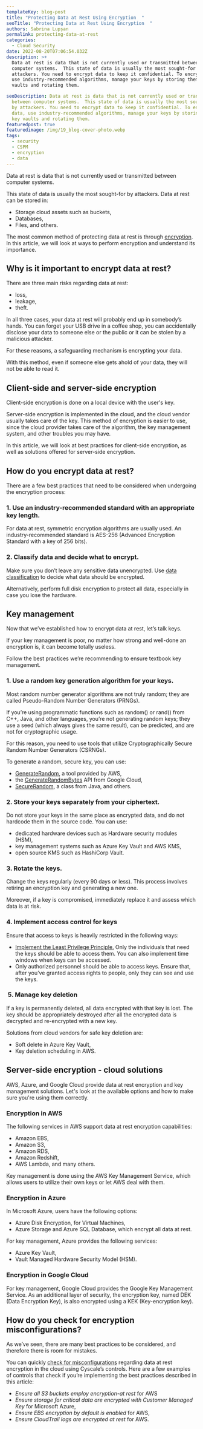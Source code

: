 ```yaml
---
templateKey: blog-post
title: "Protecting Data at Rest Using Encryption  "
seoTitle: "Protecting Data at Rest Using Encryption  "
authors: Sabrina Lupșan
permalink: protecting-data-at-rest
categories:
  - Cloud Security
date: 2022-08-20T07:06:54.032Z
description: >+
  Data at rest is data that is not currently used or transmitted between
  computer systems.  This state of data is usually the most sought-for by
  attackers. You need to encrypt data to keep it confidential. To encrypt data,
  use industry-recommended algorithms, manage your keys by storing them in key
  vaults and rotating them.

seoDescription: Data at rest is data that is not currently used or transmitted
  between computer systems.  This state of data is usually the most sought-for
  by attackers. You need to encrypt data to keep it confidential. To encrypt
  data, use industry-recommended algorithms, manage your keys by storing them in
  key vaults and rotating them.
featuredpost: true
featuredimage: /img/19_blog-cover-photo.webp
tags:
  - security
  - CSPM
  - encryption
  - data
---
```

<!--StartFragment-->

Data at rest is data that is not currently used or transmitted between computer systems.  

This state of data is usually the most sought-for by attackers. Data at rest can be stored in: 

* Storage cloud assets such as buckets, 
* Databases, 
* Files, and others. 

The most common method of protecting data at rest is through [encryption](https://cyscale.com/blog/types-of-encryption/). In this article, we will look at ways to perform encryption and understand its importance. 

## Why is it important to encrypt data at rest? 

There are three main risks regarding data at rest: 

* loss,  
* leakage,  
* theft. 

In all three cases, your data at rest will probably end up in somebody’s hands. You can forget your USB drive in a coffee shop, you can accidentally disclose your data to someone else or the public or it can be stolen by a malicious attacker. 

For these reasons, a safeguarding mechanism is encrypting your data. 

With this method, even if someone else gets ahold of your data, they will not be able to read it. 

## Client-side and server-side encryption 

Client-side encryption is done on a local device with the user's key. 

Server-side encryption is implemented in the cloud, and the cloud vendor usually takes care of the key. This method of encryption is easier to use, since the cloud provider takes care of the algorithm, the key management system, and other troubles you may have. 

In this article, we will look at best practices for client-side encryption, as well as solutions offered for server-side encryption.  

## How do you encrypt data at rest? 

There are a few best practices that need to be considered when undergoing the encryption process: 

### 1. Use an industry-recommended standard with an appropriate key length. 

For data at rest, symmetric encryption algorithms are usually used. An industry-recommended standard is AES-256 (Advanced Encryption Standard with a key of 256 bits). 

### 2. Classify data and decide what to encrypt. 

Make sure you don’t leave any sensitive data unencrypted. Use [data classification](https://cyscale.com/blog/data-classification/) to decide what data should be encrypted.  

Alternatively, perform full disk encryption to protect all data, especially in case you lose the hardware. 

## Key management 

Now that we’ve established how to encrypt data at rest, let’s talk keys.  

If your key management is poor, no matter how strong and well-done an encryption is, it can become totally useless. 

Follow the best practices we’re recommending to ensure textbook key management.  

### 1. Use a random key generation algorithm for your keys.  

Most random number generator algorithms are not truly random; they are called Pseudo-Random Number Generators (PRNGs).  

If you’re using programmatic functions such as random() or rand() from C++, Java, and other languages, you’re not generating random keys; they use a seed (which always gives the same result), can be predicted, and are not for cryptographic usage. 

For this reason, you need to use tools that utilize Cryptographically Secure Random Number Generators (CSRNGs). 

To generate a random, secure key, you can use: 

* [GenerateRandom](https://docs.aws.amazon.com/kms/latest/APIReference/API_GenerateRandom.html), a tool provided by AWS, 
* the [GenerateRandomBytes](https://cloud.google.com/kms/docs/generate-random) API from Google Cloud, 
* [SecureRandom](https://docs.oracle.com/javase/8/docs/api/java/security/SecureRandom.html), a class from Java, and others. 

### 2. Store your keys separately from your ciphertext. 

Do not store your keys in the same place as encrypted data, and do not hardcode them in the source code. You can use: 

* dedicated hardware devices such as Hardware security modules (HSM), 
* key management systems such as Azure Key Vault and AWS KMS, 
* open source KMS such as HashiCorp Vault. 

### 3. Rotate the keys. 

Change the keys regularly (every 90 days or less). This process involves retiring an encryption key and generating a new one. 

Moreover, if a key is compromised, immediately replace it and assess which data is at risk. 

### 4. Implement access control for keys 

Ensure that access to keys is heavily restricted in the following ways: 

* [Implement the Least Privilege Principle.](https://cyscale.com/blog/check-for-least-privilege/) Only the individuals that need the keys should be able to access them. You can also implement time windows when keys can be accessed. 
* Only authorized personnel should be able to access keys. Ensure that, after you’ve granted access rights to people, only they can see and use the keys. 

###  5. Manage key deletion 

If a key is permanently deleted, all data encrypted with that key is lost. The key should be appropriately destroyed after all the encrypted data is decrypted and re-encrypted with a new key. 

Solutions from cloud vendors for safe key deletion are: 

* Soft delete in Azure Key Vault, 
* Key deletion scheduling in AWS. 

## Server-side encryption - cloud solutions 

AWS, Azure, and Google Cloud provide data at rest encryption and key management solutions. Let's look at the available options and how to make sure you're using them correctly. 

### Encryption in AWS 

The following services in AWS support data at rest encryption capabilities: 

* Amazon EBS, 
* Amazon S3,  
* Amazon RDS,  
* Amazon Redshift, 
* AWS Lambda, and many others. 

Key management is done using the AWS Key Management Service, which allows users to utilize their own keys or let AWS deal with them. 

### Encryption in Azure 

In Microsoft Azure, users have the following options: 

* Azure Disk Encryption, for Virtual Machines, 
* Azure Storage and Azure SQL Database, which encrypt all data at rest. 

For key management, Azure provides the following services: 

* Azure Key Vault, 
* Vault Managed Hardware Security Model (HSM). 

### Encryption in Google Cloud 

For key management, Google Cloud provides the Google Key Management Service. As an additional layer of security, the encryption key, named DEK (Data Encryption Key), is also encrypted using a KEK (Key-encryption key).  

## How do you check for encryption misconfigurations? 

As we’ve seen, there are many best practices to be considered, and therefore there is room for mistakes. 

You can quickly [check for misconfigurations](https://cyscale.com/use-cases/cloud-misconfigurations/) regarding data at rest encryption in the cloud using Cyscale’s controls. Here are a few examples of controls that check if you’re implementing the best practices described in this article: 

* *Ensure all S3 buckets employ encryption-at rest* for AWS 
* *Ensure storage for critical data are encrypted with Customer Managed Key* for Microsoft Azure, 
* *Ensure EBS encryption by default is enabled* for AWS, 
* *Ensure CloudTrail logs are encrypted at rest* for AWS. 

<!--EndFragment-->
